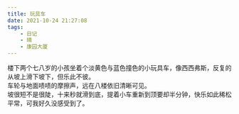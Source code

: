 ```yaml
---
title: 玩具车
date: 2021-10-24 21:27:08
tags:
    - 日记
    - 晴
    - 康园大厦
---
```

楼下两个七八岁的小孩坐着个淡黄色与蓝色撞色的小玩具车，像西西弗斯，反复的从坡上滑下坡下，但乐此不彼。  
车轮与地面啧啧的摩擦声，远在八楼依旧清晰可见。  
坡很短不是很陡，十来秒就滑到底，提着小车重新到顶要却半分钟，快乐如此稀松平常，可我好久没感受到了。